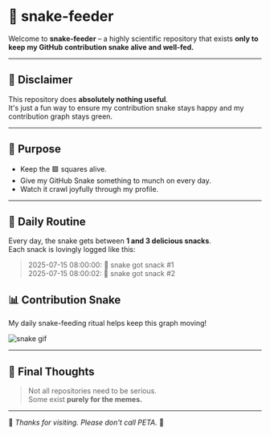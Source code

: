 # 🐍 snake-feeder

Welcome to **snake-feeder** – a highly scientific repository that exists **only to keep my GitHub contribution snake alive and well-fed.**

---

## 🚨 Disclaimer  
This repository does **absolutely nothing useful**.  
It's just a fun way to ensure my contribution snake stays happy and my contribution graph stays green.  

---

## 🎯 Purpose
- Keep the 🟩 squares alive.
- Give my GitHub Snake something to munch on every day.
- Watch it crawl joyfully through my profile.

---

## 🔄 Daily Routine
Every day, the snake gets between **1 and 3 delicious snacks**.  
Each snack is lovingly logged like this:

> 2025-07-15 08:00:00: 🐍 snake got snack #1 <br>
> 2025-07-15 08:00:02: 🐍 snake got snack #2

## 📊 Contribution Snake
My daily snake-feeding ritual helps keep this graph moving!

![snake gif](https://raw.githubusercontent.com/garcialuis23/snake-feeder/output/github-contribution-grid-snake.svg)

---

## 🐍 Final Thoughts
> Not all repositories need to be serious.  
> Some exist **purely for the memes.**

---

🖤 *Thanks for visiting. Please don't call PETA.* 🐍